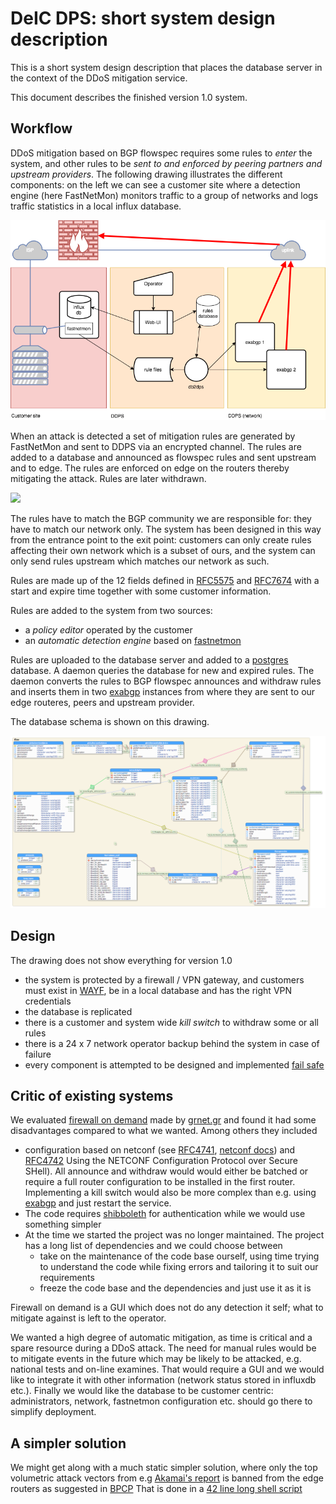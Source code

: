 
# DeIC DPS: short system design description

This is a short system design description that places the database server in the context of the DDoS mitigation service.

This document describes the finished version 1.0 system.

## Workflow

DDoS mitigation based on BGP flowspec requires some rules to _enter_ the
system, and other rules to be _sent to and enforced by peering partners and upstream providers_.
The following drawing illustrates the different components: on the left we can
see a customer site where a detection engine (here FastNetMon) monitors traffic
to a group of networks and logs traffic statistics in a local influx database.       

![](assets/img/workflow.png)

When an attack is detected a set of mitigation rules are generated by FastNetMon and sent to
DDPS via an encrypted channel. The rules are added to a database and announced
as flowspec rules and sent upstream and to edge. The rules are enforced on
edge on the routers thereby mitigating the attack. Rules are later withdrawn.

![](assets/img/workflow2.png)

<!-- the image is made in Draw.io (chrome app), the src is in media/docs/workflow.xml -->

The rules have to match the BGP community we are responsible for: they have to match
our network only. The system has been designed in this way from the entrance point
to the exit point: customers can only create rules affecting their own network which is
a subset of ours, and the system can only send rules upstream which matches our
network as such.

Rules are made up of the 12 fields defined in
[RFC5575](https://tools.ietf.org/html/rfc5575) and
[RFC7674](https://tools.ietf.org/html/rfc7674) with a start and expire time
together with some customer information.

Rules are added to the system from two sources:

  - a *policy editor* operated by the customer
  - an *automatic detection engine* based on
    [fastnetmon](https://github.com/pavel-odintsov/fastnetmon)

Rules are uploaded to the database server and added to a
[postgres](https://www.postgresql.org) database. A daemon queries the database
for new and expired rules. The daemon converts the rules to BGP flowspec
announces and withdraw rules and inserts them in two
[exabgp](https://github.com/Exa-Networks/exabgp) instances from where they are
sent to our edge routeres, peers and upstream provider.

The database schema is shown on this drawing.

![](assets/img/db.png)

## Design

The drawing does not show everything for version 1.0

  - the system is protected by a firewall / VPN gateway, and customers must
    exist in [WAYF](https://www.wayf.dk/en/about-wayf/faq), be in a local database and
    has the right VPN credentials
  - the database is replicated
  - there is a customer and system wide _kill switch_ to withdraw some or all rules
  - there is a 24 x 7 network operator backup behind the system in case of failure
  - every component is attempted to be designed and implemented
    [fail safe](https://en.wikipedia.org/wiki/Fail-safe)

## Critic of existing systems

We evaluated [firewall on demand](https://flowspy.readthedocs.io/en/latest/) made by
[grnet.gr](https://grnet.gr/en/) and found it had some disadvantages compared to
what we wanted. Among others they included

  - configuration based on netconf (see [RFC4741](http://www.rfc-editor.org/rfc/rfc4741.txt),
	[netconf docs](http://www.netconfcentral.org/netconf_docs)) and
	[RFC4742](https://tools.ietf.org/html/rfc4742) Using the NETCONF Configuration
	Protocol over Secure SHell).  All announce and withdraw would would either
	be batched or require a full router configuration to be installed in the
	first router. Implementing a kill switch would also be more complex than
	e.g. using [exabgp](https://github.com/Exa-Networks/exabgp) and just restart
	the service.
  - The code requires [shibboleth](https://shibboleth.net) for authentication while
    we would use something simpler
  - At the time we started the project was no longer maintained. The project
    has a long list of dependencies and we could choose between
	- take on the maintenance of the code base ourself, using time trying to understand
	  the code while fixing errors and tailoring it to suit our requirements
	- freeze the code base and the dependencies and just use it as it is

Firewall on demand is a GUI which does not do any detection it self; what to
mitigate against is left to the operator.

We wanted a high degree of automatic mitigation, as time is critical and a
spare resource during a DDoS attack. The need for manual rules would be to
mitigate events in the future which may be likely to be attacked, e.g. national
tests and on-line examines. That would require a GUI and we would like to
integrate it with other information (network status stored in influxdb etc.).
Finally we would like the database to be customer centric: administrators,
network, fastnetmon configuration etc. should go there to simplify deployment.

## A simpler solution

We might get along with a much static simpler solution, where only the top
volumetric attack vectors from e.g [Akamai's
report](https://www.akamai.com/us/en/multimedia/documents/state-of-the-internet/q4-2016-state-of-the-internet-security-report.pdf)
is banned from the edge routers as suggested in [BPCP](http://nabcop.org/index.php/DDoS-DoS-attack-BCOP)
That is done in a [42 line long shell script](../src/default-rules.sh)

